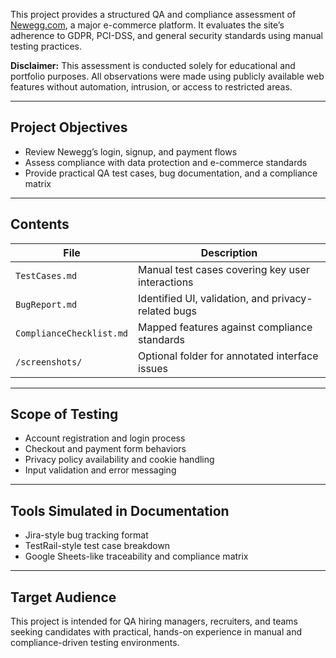 

This project provides a structured QA and compliance assessment of [Newegg.com](https://www.newegg.com), a major e-commerce platform. It evaluates the site’s adherence to GDPR, PCI-DSS, and general security standards using manual testing practices.

**Disclaimer:**
This assessment is conducted solely for educational and portfolio purposes. All observations were made using publicly available web features without automation, intrusion, or access to restricted areas.

---

## Project Objectives
- Review Newegg’s login, signup, and payment flows
- Assess compliance with data protection and e-commerce standards
- Provide practical QA test cases, bug documentation, and a compliance matrix

---

## Contents

| File | Description |
|------|-------------|
| `TestCases.md` | Manual test cases covering key user interactions |
| `BugReport.md` | Identified UI, validation, and privacy-related bugs |
| `ComplianceChecklist.md` | Mapped features against compliance standards |
| `/screenshots/` | Optional folder for annotated interface issues |

---

## Scope of Testing
- Account registration and login process
- Checkout and payment form behaviors
- Privacy policy availability and cookie handling
- Input validation and error messaging

---

## Tools Simulated in Documentation
- Jira-style bug tracking format
- TestRail-style test case breakdown
- Google Sheets-like traceability and compliance matrix

---

## Target Audience
This project is intended for QA hiring managers, recruiters, and teams seeking candidates with practical, hands-on experience in manual and compliance-driven testing environments.
